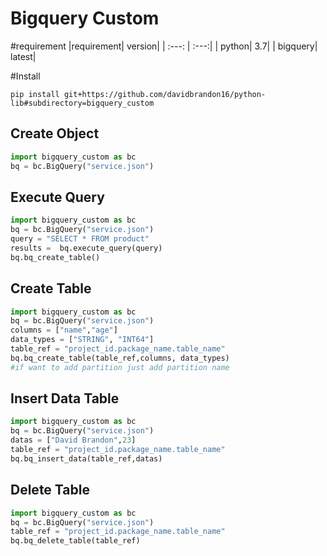 # Bigquery Custom

#requirement
|requirement| version|
| :---: | :---:|
| python| 3.7|
| bigquery| latest|


#Install

`pip install git+https://github.com/davidbrandon16/python-lib#subdirectory=bigquery_custom` 

## Create Object

```python
import bigquery_custom as bc
bq = bc.BigQuery("service.json")

```

## Execute Query

```python
import bigquery_custom as bc
bq = bc.BigQuery("service.json")
query = "SELECT * FROM product"
results =  bq.execute_query(query)
bq.bq_create_table()
```

## Create Table
```python
import bigquery_custom as bc
bq = bc.BigQuery("service.json")
columns = ["name","age"]
data_types = ["STRING", "INT64"]
table_ref = "project_id.package_name.table_name"
bq.bq_create_table(table_ref,columns, data_types)
#if want to add partition just add partition name
```

## Insert Data Table
```python
import bigquery_custom as bc
bq = bc.BigQuery("service.json")
datas = ["David Brandon",23]
table_ref = "project_id.package_name.table_name"
bq.bq_insert_data(table_ref,datas)
```


## Delete Table
```python
import bigquery_custom as bc
bq = bc.BigQuery("service.json")
table_ref = "project_id.package_name.table_name"
bq.bq_delete_table(table_ref)
```